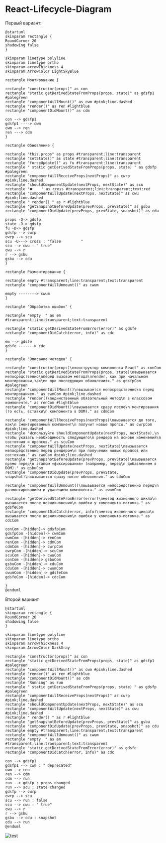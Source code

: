 # React-Lifecycle-Diagram

Первый вариант:
```plantuml
@startuml
skinparam rectangle {
RoundCorner 20
shadowing false
}

skinparam linetype polyline
skinparam linetype ortho
skinparam arrowThickness 4
skinparam ArrowColor LightSkyBlue

rectangle Монтирование {

rectangle "constructor(props)" as con
rectangle "static getDerivedStateFromProps(props, state)" as gdsfp1 #palegreen
rectangle "componentWillMount()" as cwm #pink;line.dashed
rectangle "render()" as ren #lightblue
rectangle "componentDidMount()" as cdm

con --> gdsfp1
gdsfp1 ----> cwm
cwm --> ren
ren ---> cdm
}

rectangle Обновление {

rectangle "this.props" as props #transparent;line:transparent
rectangle "setState()" as state #transparent;line:transparent
rectangle "forceUpdate()" as fu #transparent;line:transparent
rectangle " static getDerivedStateFromProps(props, state) " as gdsfp #palegreen
rectangle "componentWillReceiveProps(nextProps)" as cwrp #pink;line.dashed
rectangle "shouldComponentUpdate(nextProps, nextState)" as scu
rectangle "❌    " as cross #transparent;line:transparent;text:red
rectangle "componentWillUpdate(nextProps, nextState)" as cwu #pink;line.dashed
rectangle " render() " as r #lightblue
rectangle "getSnapshotBeforeUpdate(prevProps, prevState)" as gsbu
rectangle "componentDidUpdate(prevProps, prevState, snapshot)" as cdu

props -D-> gdsfp
state -D-> gdsfp
fu -D-> gdsfp
gdsfp --> cwrp
cwrp --> scu
scu -U---> cross : "false         "
scu --> cwu : " true"
cwu --> r
r --> gsbu
gsbu --> cdu
}

rectangle Размонтирование {

rectangle empty #transparent;line:transparent;text:transparent
rectangle "componentWillUnmount()" as cwum

empty --------> cwum
}

rectangle "Обработка ошибок" {

rectangle "empty  " as em #transparent;line:transparent;text:transparent

rectangle "static getDerivedStateFromError(error)" as gdsfe
rectangle "componentDidCatch(error, info)" as cdc

em --> gdsfe
gdsfe -------> cdc
}

rectangle "Описание методов" {

rectangle "constructor(props)\nконструктор компонента React" as conCom
rectangle "static getDerivedStateFromProps(props, state)\nвызывается непосредственно\nперед вызовом метода\nrender, как при начальном монтировании,так\nи при последующих обновлениях." as gdsfpCom #palegreen
rectangle "componentWillMount()\nвызывается непосредственно\n перед монтированием." as cwmCom #pink;line.dashed
rectangle "render()\nединственный обязательный метод\n в классовом компоненте." as renCom #lightblue
rectangle "componentDidMount()\nвызывается сразу после\n монтирования (то есть, вставки\n компонента в DOM)." as cdmCom

rectangle "componentWillReceiveProps(nextProps)\nвызывается до того, как\n смонтированный компонент\n получит новые пропсы." as cwrpCom #pink;line.dashed
rectangle "Используйте shouldComponentUpdate(nextProps, nextState),\n чтобы указать необходимость следующего\n рендера на основе изменений\n состояния и пропсов." as scuCom
rectangle "componentWillUpdate(nextProps, nextState)\nвызывается непосредственно перед рендером\n при получении новых пропсов или состояния." as cwuCom #pink;line.dashed
rectangle "getSnapshotBeforeUpdate(prevProps, prevState)\nвызывается прямо перед\n этапом «фиксирования» (например, перед\n добавлением в DOM)." as gsbuCom
rectangle "componentDidUpdate(prevProps, prevState, snapshot)\nвызывается сразу после обновления." as cduCom

rectangle "componentWillUnmount()\nвызывается непосредственно перед\n размонтированием и удалением компонента." as cwumCom

rectangle "getDerivedStateFromError(error)\nметод жизненного цикла\n вызывается после возникновения\n ошибки у компонента-потомка." as gdsfeCom
rectangle "componentDidCatch(error, info)\nметод жизненного цикла\n вызывается после возникновения\n ошибки у компонента-потомка." as cdcCom

conCom -[hidden]-> gdsfpCom
gdsfpCom -[hidden]-> cwmCom
cwmCom -[hidden]-> renCom
renCom -[hidden]-> cdmCom
cdmCom -[hidden]-> cwrpCom
cwrpCom -[hidden]-> scuCom
scuCom -[hidden]-> cwuCom
conCom -[hidden]> gsbuCom
gsbuCom -[hidden]-> cduCom
cduCom -[hidden]-> cwumCom
cwumCom -[hidden]-> gdsfeCom
gdsfeCom -[hidden]-> cdcCom

}
@enduml
```

Второй вариант
```plantuml
@startuml
skinparam rectangle {
RoundCorner 20
shadowing false
}

skinparam linetype polyline
skinparam linetype ortho
skinparam arrowThickness 4
skinparam ArrowColor DarkGray

rectangle "constructor(props)" as con
rectangle "static getDerivedStateFromProps(props, state)" as gdsfp1 #palegreen
rectangle "componentWillMount()" as cwm #pink;line.dashed
rectangle "render()" as ren #lightblue
rectangle "componentDidMount()" as cdm
rectangle "Running" as run
rectangle " static getDerivedStateFromProps(props, state) " as gdsfp #palegreen
rectangle "componentWillReceiveProps(nextProps)" as cwrp #pink;line.dashed
rectangle "shouldComponentUpdate(nextProps, nextState)" as scu
rectangle "componentWillUpdate(nextProps, nextState)" as cwu #pink;line.dashed
rectangle " render() " as r #lightblue
rectangle "getSnapshotBeforeUpdate(prevProps, prevState)" as gsbu
rectangle "componentDidUpdate(prevProps, prevState, snapshot)" as cdu
rectangle empty #transparent;line:transparent;text:transparent
rectangle "componentWillUnmount()" as cwum
rectangle "empty  " as em #transparent;line:transparent;text:transparent
rectangle "static getDerivedStateFromError(error)" as gdsfe
rectangle "componentDidCatch(error, info)" as cdc

con --> gdsfp1
gdsfp1 --> cwm : " deprecated"
cwm --> ren
ren --> cdm
cdm --> run
run --> gdsfp : props changed
run --> scu : state changed
gdsfp --> cwrp
cwrp --> scu
scu --> run : false
scu --> cwu : " true"
cwu --> r
r --> gsbu
gsbu --> cdu : snapshot
cdu --> run
@enduml
```

![test](http://www.plantuml.com/plantuml/png/bLJFRjGy4B_xAQpqqa_gLX-8KokXqYsSG48j5USqdasYJMnhRBUigag84mSU0H2FK90ggaBx3Eahy2ICCnjjjkekMqjnxFa_lndFZlCf-b1NmerBRLDCQucG-LJd5SXJiM-2LaE36b0-_b-u8bNcfDIv7AML0t4cUdfLgS5FB4XhgacytCSpw0lJOwI8vkHDKMPZ3Sx99ptMiyWQcigWV5dcXJyOJtQh04BC0cm-DpVDzUs7vlBsFPr-DEVDTNFPNCZJlbII6UqyXimRNBTehFilaQcJHEvB4HI-p6GEVW-mF0PrG0HuWQP-7NLOSqEwI6K3kN8Z-qYksRI2707qlDFQ6WtQloshwXNXwDUdRazgKYdrU3kYigbILu3gQo9e1JYLfejSgsB-HvJylGxsIZLdNzL2K6voC7Ww3L7mZoX4Ym48-be-ja5hoGpIF9l3zslpdH2DoFvgBkx5rXUbssoXQPst9xdcCTNEfcJPjrbkzGXpc8DlKURG6TlLjKS6CpYqQcPW55RNbWygk9nLV9M2xqC6P98DQNZdsrFN06YNTu0hJAZKi3F8AR8PZecE3DmKjopqrVzy-IHfiJCqxXy5sVPaRGj1BSncQG2SKbYUaUoQcgF21JsTKp_er5B-VXUel5rrBSBnr7CyzZpdxYWiUXLBbAciKp_Temb2SFCEzhft8xWVUuHHwD-u6_X9eHMqyIsMWpuvE1p4AvTWIoRjq9JTIbePrWwHBJq6ICWCKr5W_7E6SMDP5UwyqMyqzNuslrUPX51RFrcb6Ng4nKsXwxcf5ceXsC605sTsPwGaSQPGZESqMMuetglcNDBXOtCP2SrLScU-i4Nk6gWV6ljgy_qvei5rYFjii2-SjSFKPmLBRyXIZqpNGHdbprELzTjTph1GMOHY1xGATVKN)
